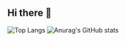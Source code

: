 ## Hi there 👋

<!--
**chris-sooseok/chris-sooseok** is a ✨ _special_ ✨ repository because its `README.md` (this file) appears on your GitHub profile.

Here are some ideas to get you started:

- 🔭 I’m currently working on ...
- 🌱 I’m currently learning ...
- 👯 I’m looking to collaborate on ...
- 🤔 I’m looking for help with ...
- 💬 Ask me about ...
- 📫 How to reach me: ...
- 😄 Pronouns: ...
- ⚡ Fun fact: ...

[![Readme Card](https://github-readme-stats.vercel.app/api/pin/?username=anuraghazra&repo=github-readme-stats)](https://github.com/anuraghazra/github-readme-stats)
-->
![Top Langs](https://github-readme-stats.vercel.app/api/top-langs/?username=chris-sooseok&theme=gruvbox_light&langs_count=10&hide_progress=true) ![Anurag's GitHub stats](https://github-readme-stats.vercel.app/api?username=chris-sooseok&show_icons=true&theme=gruvbox_light)
